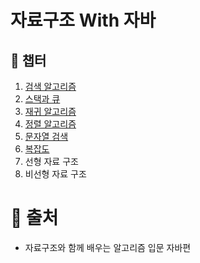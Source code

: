 # 자료구조 With 자바

## :bookmark_tabs: 챕터
1. [검색 알고리즘](https://github.com/mkyoung24/Algorithm/tree/ch1)
2. [스택과 큐](https://github.com/mkyoung24/Algorithm/tree/ch2)
3. [재귀 알고리즘](https://github.com/mkyoung24/Algorithm/tree/ch3)
4. [정렬 알고리즘](https://github.com/mkyoung24/Algorithm/tree/ch4)
5. [문자열 검색](https://github.com/mkyoung24/Algorithm/tree/ch5)
6. [복잡도](https://github.com/mkyoung24/Algorithm/tree/ch6)
7. 선형 자료 구조
8. 비선형 자료 구조


# :file_folder: 출처
- 자료구조와 함께 배우는 알고리즘 입문 자바편

